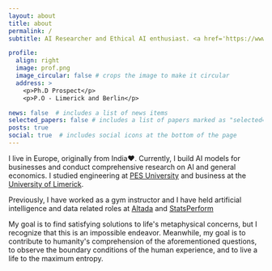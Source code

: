 ```yaml
---
layout: about
title: about
permalink: /
subtitle: AI Researcher and Ethical AI enthusiast. <a href='https://www.instagram.com/molanmusk/'>Click here to be my friend :)</a>. 

profile:
  align: right
  image: prof.png
  image_circular: false # crops the image to make it circular
  address: >
    <p>Ph.D Prospect</p>
    <p>P.O - Limerick and Berlin</p>

news: false  # includes a list of news items
selected_papers: false # includes a list of papers marked as "selected={true}"
posts: true
social: true  # includes social icons at the bottom of the page
---
```


I live in Europe, originally from India❤️. Currently, I build AI models for businesses and conduct comprehensive research on AI and general economics. I studied engineering at [PES University](https://pes.edu/) and business at the [University of Limerick](https://www.ul.ie/).

Previously, I have worked as a gym instructor and  I have held artificial intelligence and data related roles at [Altada](https://www.altada.com/) and [StatsPerform](https://www.statsperform.com/) 

My goal is to find satisfying solutions to life's metaphysical concerns, but I recognize that this is an impossible endeavor. Meanwhile, my goal is to contribute to humanity's comprehension of the aforementioned questions, to observe the boundary conditions of the human experience, and to live a life to the maximum entropy.